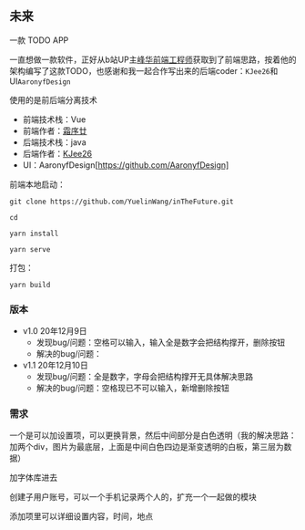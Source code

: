 ## 未来
一款 TODO APP

一直想做一款软件，正好从b站UP主[峰华前端工程师](https://space.bilibili.com/302954484)获取到了前端思路，按着他的架构编写了这款TODO，也感谢和我一起合作写出来的后端coder：`KJee26`和UI`AaronyfDesign`

使用的是前后端分离技术
- 前端技术栈：Vue
- 前端作者：[霜序廿](https://github.com/YuelinWang)
- 后端技术栈：java
- 后端作者：[KJee26](https://github.com/KJee26)
- UI：AaronyfDesign[https://github.com/AaronyfDesign]

前端本地启动：
```
git clone https://github.com/YuelinWang/inTheFuture.git

cd 

yarn install

yarn serve
````
打包：
```
yarn build
```



### 版本
- v1.0 20年12月9日
    - 发现bug/问题：空格可以输入，输入全是数字会把结构撑开，删除按钮
    - 解决的bug/问题：
-  v1.1 20年12月10日
    - 发现bug/问题：全是数字，字母会把结构撑开无具体解决思路
    - 解决的bug/问题：空格现已不可以输入，新增删除按钮



### 需求

一个是可以加设置项，可以更换背景，然后中间部分是白色透明（我的解决思路：加两个div，图片为最底层，上面是中间白色四边是渐变透明的白板，第三层为数据）

加字体库进去

创建子用户账号，可以一个手机记录两个人的，扩充一个一起做的模块

添加项里可以详细设置内容，时间，地点